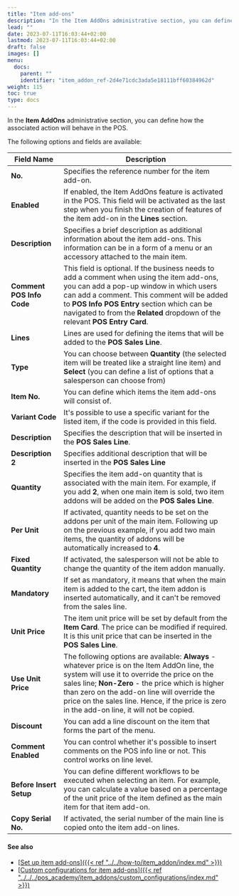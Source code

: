 ```yaml
---
title: "Item add-ons"
description: "In the Item AddOns administrative section, you can define how the associated action will behave in the POS."
lead: ""
date: 2023-07-11T16:03:44+02:00
lastmod: 2023-07-11T16:03:44+02:00
draft: false
images: []
menu:
  docs:
    parent: ""
    identifier: "item_addon_ref-2d4e71cdc3ada5e18111bff60384962d"
weight: 115
toc: true
type: docs
---
```

In the **Item AddOns** administrative section, you can define how the associated action will behave in the POS. 

The following options and fields are available:


| Field Name      | Description |
| ----------- | ----------- |
| **No.** | Specifies the reference number for the item add-on. |
| **Enabled** | If enabled, the Item AddOns feature is activated in the POS. This field will be activated as the last step when you finish the creation of features of the item add-on in the **Lines** section.  |
| **Description** | Specifies a brief description as additional information about the item add-ons. This information can be in a form of a menu or an accessory attached to the main item. |
| **Comment POS Info Code** | This field is optional. If the business needs to add a comment when using the item add-ons, you can add a pop-up window in which users can add a comment. This comment will be added to **POS Info POS Entry** section which can be navigated to from the **Related** dropdown of the relevant **POS Entry Card**. |
| **Lines** | Lines are used for defining the items that will be added to the **POS Sales Line**. |
| **Type** | You can choose between **Quantity** (the selected item will be treated like a straight line item) and **Select** (you can define a list of options that a salesperson can choose from) |
| **Item No.** | You can define which items the item add-ons will consist of. |
| **Variant Code** | It's possible to use a specific variant for the listed item, if the code is provided in this field. |
| **Description** | Specifies the description that will be inserted in the **POS Sales Line**. |
| **Description 2** | Specifies additional description that will be inserted in the **POS Sales Line** | 
| **Quantity** | Specifies the item add-on quantity that is associated with the main item. For example, if you add **2**, when one main item is sold, two item addons will be added on the **POS Sales Line**. | 
| **Per Unit** | If activated, quantity needs to be set on the addons per unit of the main item. Following up on the previous example, if you add two main items, the quantity of addons will be automatically increased to **4**. |
| **Fixed Quantity** | If activated, the salesperson will not be able to change the quantity of the item addon manually. |
| **Mandatory** | If set as mandatory, it means that when the main item is added to the cart, the item addon is inserted automatically, and it can't be removed from the sales line. | 
| **Unit Price** | The item unit price will be set by default from the **Item Card**. The price can be modified if required. It is this unit price that can be inserted in the **POS Sales Line**. |
| **Use Unit Price** | The following options are available: **Always** - whatever price is on the Item AddOn line, the system will use it to override the price on the sales line; **Non-Zero** - the price which is higher than zero on the add-on line will override the price on the sales line. Hence, if the price is zero in the add-on line, it will not be copied. | 
| **Discount** | You can add a line discount on the item that forms the part of the menu. |
| **Comment Enabled** | You can control whether it's possible to insert comments on the POS info line or not. This control works on line level. |
| **Before Insert Setup** | You can define different workflows to be executed when selecting an item. For example, you can calculate a value based on a percentage of the unit price of the item defined as the main item for that item add-on. | 
| **Copy Serial No.** | If activated, the serial number of the main line is copied onto the item add-on lines. | 

#### See also

- [<ins>Set up item add-ons<ins>]({{< ref "../../how-to/item_addon/index.md" >}})
- [<ins>Custom configurations for item add-ons<ins>]({{< ref "../../../pos_academy/item_addons/custom_configurations/index.md" >}})